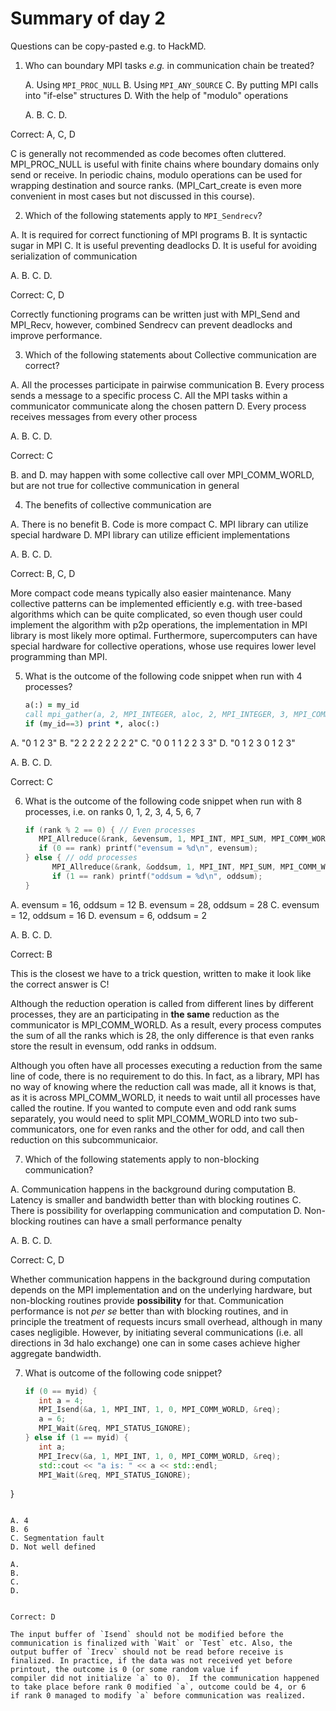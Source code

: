 <!-- Adapted partly from material by EPCC -->
<!-- https://github.com/EPCCed/archer2-MPI-2020-05-14 -->


# Summary of day 2

Questions can be copy-pasted e.g. to HackMD.


1. Who can boundary MPI tasks *e.g.* in communication chain be treated?

   A. Using `MPI_PROC_NULL`
   B. Using `MPI_ANY_SOURCE`
   C. By putting MPI calls into "if-else" structures
   D. With the help of "modulo" operations

   A.
   B.
   C.
   D.

Correct: A, C, D

C is generally not recommended as code becomes often
cluttered. MPI_PROC_NULL is useful with finite chains where boundary
domains only send or receive. In periodic chains, modulo operations can
be used for wrapping destination and source ranks. (MPI_Cart_create is
even more convenient in most cases but not discussed in this course).

2. Which of the following statements apply to `MPI_Sendrecv`?

  A. It is required for correct functioning of MPI programs
  B. It is syntactic sugar in MPI
  C. It is useful preventing deadlocks
  D. It is useful for avoiding serialization of communication

  A.
  B.
  C.
  D.

Correct: C, D

Correctly functioning programs can be written just with MPI_Send and
MPI_Recv, however, combined Sendrecv can prevent deadlocks and improve
performance. 

3. Which of the following statements about Collective communication
   are correct?

  A. All the processes participate in pairwise communication
  B. Every process sends a message to a specific process
  C. All the MPI tasks within a communicator communicate along
     the chosen pattern
  D. Every process receives messages from every other process
  
  A.
  B.
  C.
  D.

Correct: C

B. and D. may happen with some collective call over MPI_COMM_WORLD,
but are not true for collective communication in general

4. The benefits of collective communication are

  A. There is no benefit
  B. Code is more compact
  C. MPI library can utilize special hardware
  D. MPI library can utilize efficient implementations
  
  A.
  B.
  C.
  D.

Correct: B, C, D

More compact code means typically also easier maintenance. Many
collective patterns can be implemented efficiently e.g. with
tree-based algorithms which can be quite complicated, so even though
user could implement the algorithm with p2p operations, the
implementation in MPI library is most likely more
optimal. Furthermore, supercomputers can have special hardware for
collective operations, whose use requires lower level programming than
MPI. 

5. What is the outcome of the following code snippet when run with 4 processes?
   ```fortran
   a(:) = my_id
   call mpi_gather(a, 2, MPI_INTEGER, aloc, 2, MPI_INTEGER, 3, MPI_COMM_WORLD, rc)
   if (my_id==3) print *, aloc(:)
   ```

  A. "0 1 2 3"
  B. "2 2 2 2 2 2 2 2"
  C. "0 0 1 1 2 2 3 3"
  D. "0 1 2 3 0 1 2 3"
  
  A.
  B.
  C.
  D.

Correct: C
  
6. What is the outcome of the following code snippet when run with 8
   processes, i.e. on ranks 0, 1, 2, 3, 4, 5, 6, 7
   ```c
   if (rank % 2 == 0) { // Even processes
      MPI_Allreduce(&rank, &evensum, 1, MPI_INT, MPI_SUM, MPI_COMM_WORLD);
      if (0 == rank) printf("evensum = %d\n", evensum);
   } else { // odd processes
         MPI_Allreduce(&rank, &oddsum, 1, MPI_INT, MPI_SUM, MPI_COMM_WORLD);
         if (1 == rank) printf("oddsum = %d\n", oddsum);
   }
   ```
   
  A. evensum = 16, oddsum = 12
  B. evensum = 28, oddsum = 28
  C. evensum = 12, oddsum = 16
  D. evensum = 6, oddsum = 2

  A.
  B.
  C.
  D.

Correct: B

This is the closest we have to a trick question, written to make it
look like the correct answer is C!

Although the reduction operation is called from different lines by
different processes, they are an participating in **the same**
reduction as the communicator is MPI_COMM_WORLD. 
As a result, every process computes the sum of all the ranks which is
28, the only difference is that even ranks store the result in
evensum, odd ranks in oddsum. 

Although you often have all processes executing a reduction from the
same line of code, there is no requirement to do this. In fact, as a
library, MPI has no way of knowing where the reduction call was made,
all it knows is that, as it is across MPI_COMM_WORLD, it needs to wait
until all processes have called the routine. If you wanted to compute even
and odd rank sums separately, you would need to split MPI_COMM_WORLD
into two sub-communicators, one for even ranks and the other for odd,
and call then reduction on this subcommunicaior.
	
  
7.  Which of the following statements apply to non-blocking communication?
	
  A. Communication happens in the background during computation
  B. Latency is smaller and bandwidth better than with blocking
  routines
  C. There is possibility for overlapping communication and computation
  D. Non-blocking routines can have a small performance penalty
  
  A.
  B.
  C.
  D.

Correct: C, D

Whether communication happens in the background during computation
depends on the MPI implementation and on the underlying hardware, but
non-blocking routines provide **possibility** for that. Communication
performance is not *per se* better than with blocking routines, and in
principle the treatment of requests incurs small overhead, although in
many cases negligible. However, by initiating several communications
(i.e. all directions in 3d halo exchange) one can in some cases
achieve higher aggregate bandwidth.

7. What is outcome of the following code snippet?
   ```cpp
   if (0 == myid) {
      int a = 4;
	  MPI_Isend(&a, 1, MPI_INT, 1, 0, MPI_COMM_WORLD, &req);
	  a = 6;
	  MPI_Wait(&req, MPI_STATUS_IGNORE);
   } else if (1 == myid) {
      int a;
	  MPI_Irecv(&a, 1, MPI_INT, 1, 0, MPI_COMM_WORLD, &req);
	  std::cout << "a is: " << a << std::endl;
      MPI_Wait(&req, MPI_STATUS_IGNORE);
  }
  ```
  
  A. 4
  B. 6
  C. Segmentation fault
  D. Not well defined

  A.
  B.
  C.
  D.


Correct: D

  The input buffer of `Isend` should not be modified before the
  communication is finalized with `Wait` or `Test` etc. Also, the
  output buffer of `Irecv` should not be read before receive is
  finalized. In practice, if the data was not received yet before
  printout, the outcome is 0 (or some random value if 
  compiler did not initialize `a` to 0).  If the communication happened
  to take place before rank 0 modified `a`, outcome could be 4, or 6
  if rank 0 managed to modify `a` before communication was realized.

